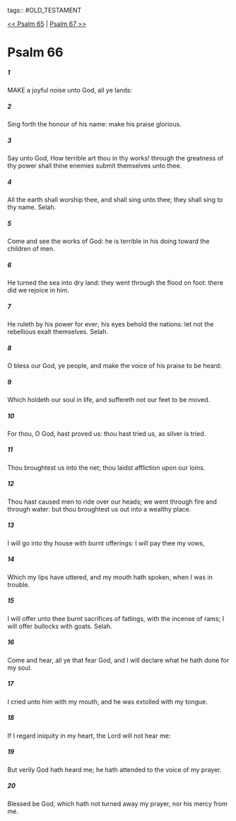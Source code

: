 tags:: #OLD_TESTAMENT

[<< Psalm 65](OLD_TESTAMENT/19_Psalms/Psalm_65.md) | [Psalm 67 >>](OLD_TESTAMENT/19_Psalms/Psalm_67.md)

# Psalm 66

##### 1

MAKE a joyful noise unto God, all ye lands:

##### 2

Sing forth the honour of his name: make his praise glorious.

##### 3

Say unto God, How terrible art thou in thy works! through the greatness of thy power shall thine enemies submit themselves unto thee.

##### 4

All the earth shall worship thee, and shall sing unto thee; they shall sing to thy name. Selah.

##### 5

Come and see the works of God: he is terrible in his doing toward the children of men.

##### 6

He turned the sea into dry land: they went through the flood on foot: there did we rejoice in him.

##### 7

He ruleth by his power for ever; his eyes behold the nations: let not the rebellious exalt themselves. Selah.

##### 8

O bless our God, ye people, and make the voice of his praise to be heard:

##### 9

Which holdeth our soul in life, and suffereth not our feet to be moved.

##### 10

For thou, O God, hast proved us: thou hast tried us, as silver is tried.

##### 11

Thou broughtest us into the net; thou laidst affliction upon our loins.

##### 12

Thou hast caused men to ride over our heads; we went through fire and through water: but thou broughtest us out into a wealthy place.

##### 13

I will go into thy house with burnt offerings: I will pay thee my vows,

##### 14

Which my lips have uttered, and my mouth hath spoken, when I was in trouble.

##### 15

I will offer unto thee burnt sacrifices of fatlings, with the incense of rams; I will offer bullocks with goats. Selah.

##### 16

Come and hear, all ye that fear God, and I will declare what he hath done for my soul.

##### 17

I cried unto him with my mouth, and he was extolled with my tongue.

##### 18

If I regard iniquity in my heart, the Lord will not hear me:

##### 19

But verily God hath heard me; he hath attended to the voice of my prayer.

##### 20

Blessed be God, which hath not turned away my prayer, nor his mercy from me.
